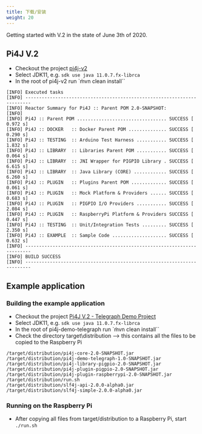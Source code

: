 ```yaml
---
title: 下载/安装
weight: 20
---
```




Getting started with V.2 in the state of June 3th of 2020.

## Pi4J V.2

* Checkout the project [pi4j-v2](https://github.com/Pi4J/pi4j-v2)
* Select JDK11, e.g. ``sdk use java 11.0.7.fx-librca``
* In the root of pi4j-v2 run `m̀vn clean install``

```
[INFO] Executed tasks
[INFO] ------------------------------------------------------------------------
[INFO] Reactor Summary for Pi4J :: Parent POM 2.0-SNAPSHOT:
[INFO] 
[INFO] Pi4J :: Parent POM ................................. SUCCESS [  0.972 s]
[INFO] Pi4J :: DOCKER   :: Docker Parent POM .............. SUCCESS [  0.290 s]
[INFO] Pi4J :: TESTING  :: Arduino Test Harness ........... SUCCESS [  1.832 s]
[INFO] Pi4J :: LIBRARY  :: Libraries Parent POM ........... SUCCESS [  0.064 s]
[INFO] Pi4J :: LIBRARY  :: JNI Wrapper for PIGPIO Library . SUCCESS [  6.615 s]
[INFO] Pi4J :: LIBRARY  :: Java Library (CORE) ............ SUCCESS [  6.260 s]
[INFO] Pi4J :: PLUGIN   :: Plugins Parent POM ............. SUCCESS [  0.061 s]
[INFO] Pi4J :: PLUGIN   :: Mock Platform & Providers ...... SUCCESS [  0.683 s]
[INFO] Pi4J :: PLUGIN   :: PIGPIO I/O Providers ........... SUCCESS [  2.084 s]
[INFO] Pi4J :: PLUGIN   :: RaspberryPi Platform & Providers SUCCESS [  0.447 s]
[INFO] Pi4J :: TESTING  :: Unit/Integration Tests ......... SUCCESS [  2.350 s]
[INFO] Pi4J :: EXAMPLE  :: Sample Code .................... SUCCESS [  0.632 s]
[INFO] ------------------------------------------------------------------------
[INFO] BUILD SUCCESS
[INFO] ------------------------------------------------------------------------
```

## Example application

### Building the example application

* Checkout the project [Pi4J V.2 - Telegraph Demo Project](https://github.com/Pi4J/pi4j-demo-telegraph)
* Select JDK11, e.g. ``sdk use java 11.0.7.fx-librca``
* In the root of pi4j-demo-telegraph run `m̀vn clean install``
* Check the directory target\distribution --> this contains all the files to be copied to the Raspberry Pi

```
/target/distribution/pi4j-core-2.0-SNAPSHOT.jar
/target/distribution/pi4j-demo-telegraph-1.0-SNAPSHOT.jar
/target/distribution/pi4j-library-pigpio-2.0-SNAPSHOT.jar
/target/distribution/pi4j-plugin-pigpio-2.0-SNAPSHOT.jar
/target/distribution/pi4j-plugin-raspberrypi-2.0-SNAPSHOT.jar
/target/distribution/run.sh
/target/distribution/slf4j-api-2.0.0-alpha0.jar
/target/distribution/slf4j-simple-2.0.0-alpha0.jar
```

### Running on the Raspberry Pi

* After copying all files from target/distribution to a Raspberry Pi, start `./run.sh`